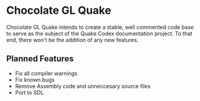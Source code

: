 # Chocolate GL Quake
Chocolate GL Quake intends to create a stable, well commented code base to serve as the subject of the Quake Codex documentation project. To that end, there won't be the addition of any new features. 

## Planned Features
- Fix all compiler warnings
- Fix known bugs
- Remove Assembly code and unneccesary source files
- Port to SDL

